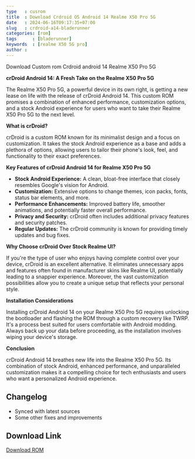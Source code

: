 ```yaml
---
type   : cusrom
title  : Download Crdroid OS Android 14 Realme X50 Pro 5G
date   : 2024-06-16T09:17:35+07:00
slug   : crdroid-a14-bladerunner
categories: [rom]
tags      : [bladerunner]
keywords  : [realme X50 5G pro]
author :
---
```


Download Custom rom Crdroid android 14 Realme X50 Pro 5G

**crDroid Android 14: A Fresh Take on the Realme X50 Pro 5G**

The Realme X50 Pro 5G, a powerful device in its own right, is getting a new lease on life with the release of crDroid Android 14. This custom ROM promises a combination of enhanced performance, customization options, and a stock Android experience for users who want to take their Realme X50 Pro 5G to the next level.

**What is crDroid?**

crDroid is a custom ROM known for its minimalist design and a focus on customization. It takes the stock Android experience as a base and adds a plethora of options, allowing users to tailor their phone's look, feel, and functionality to their exact preferences.

**Key Features of crDroid Android 14 for Realme X50 Pro 5G**

* **Stock Android Experience:**  A clean, bloat-free interface that closely resembles Google's vision for Android.
* **Customization:** Extensive options to change themes, icon packs, fonts, status bar elements, and more.
* **Performance Enhancements:**  Improved battery life, smoother animations, and potentially faster overall performance.
* **Privacy and Security:**  crDroid often includes additional privacy features and security patches.
* **Regular Updates:**  The crDroid community is known for providing timely updates and bug fixes.

**Why Choose crDroid Over Stock Realme UI?**

If you're the type of user who enjoys having complete control over your device, crDroid is an excellent alternative. It eliminates unnecessary apps and features often found in manufacturer skins like Realme UI, potentially leading to a snappier experience. Moreover, the vast customization possibilities allow you to create a unique setup that reflects your personal style.

**Installation Considerations**

Installing crDroid Android 14 on your Realme X50 Pro 5G requires unlocking the bootloader and flashing the ROM through a custom recovery like TWRP. It's a process best suited for users comfortable with Android modding. Always back up your data before proceeding, as the installation involves wiping your device's storage.

**Conclusion**

crDroid Android 14 breathes new life into the Realme X50 Pro 5G. Its combination of stock Android, enhanced performance, and unparalleled customization makes it a compelling choice for tech enthusiasts and users who want a personalized Android experience. 


## Changelog
- Synced with latest sources
- Some other fixes and improvements

## Download Link
[Download ROM](https://sourceforge.net/projects/crdroid/files/bladerunner/10.x/)



